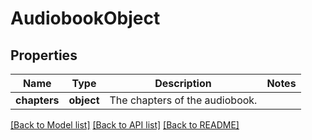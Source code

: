 # AudiobookObject

## Properties
Name | Type | Description | Notes
------------ | ------------- | ------------- | -------------
**chapters** | **object** | The chapters of the audiobook.  | 

[[Back to Model list]](../README.md#documentation-for-models) [[Back to API list]](../README.md#documentation-for-api-endpoints) [[Back to README]](../README.md)


